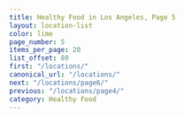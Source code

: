```yaml
---
title: Healthy Food in Los Angeles, Page 5
layout: location-list
color: lime
page_number: 5
items_per_page: 20
list_offset: 80
first: "/locations/"
canonical_url: "/locations/"
next: "/locations/page6/"
previous: "/locations/page4/"
category: Healthy Food
---
```


